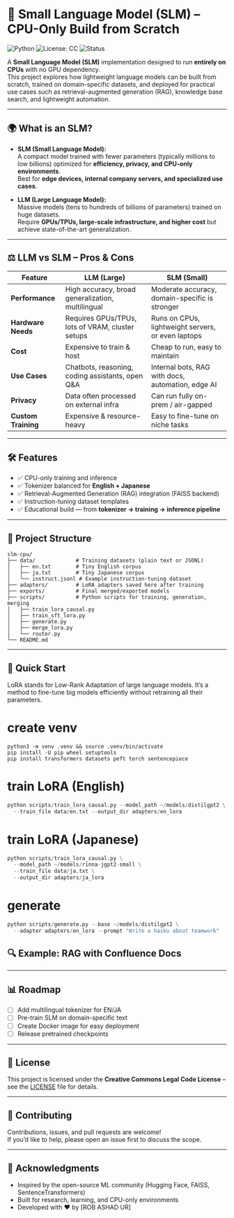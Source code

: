 # 🧠 Small Language Model (SLM) – CPU-Only Build from Scratch

![Python](https://img.shields.io/badge/Python-3.10+-blue.svg)
![License: CC](https://img.shields.io/badge/License-Creative%20Commons-lightgrey.svg)
![Status](https://img.shields.io/badge/Status-Experimental-orange.svg)

A **Small Language Model (SLM)** implementation designed to run **entirely on CPUs** with no GPU dependency.  
This project explores how lightweight language models can be built from scratch, trained on domain-specific datasets, and deployed for practical use cases such as retrieval-augmented generation (RAG), knowledge base search, and lightweight automation.

---

## 🌍 What is an SLM?

- **SLM (Small Language Model):**  
  A compact model trained with fewer parameters (typically millions to low billions) optimized for **efficiency, privacy, and CPU-only environments**.  
  Best for **edge devices, internal company servers, and specialized use cases**.

- **LLM (Large Language Model):**  
  Massive models (tens to hundreds of billions of parameters) trained on huge datasets.  
  Require **GPUs/TPUs, large-scale infrastructure, and higher cost** but achieve state-of-the-art generalization.

---

## ⚖️ LLM vs SLM – Pros & Cons

| Feature            | LLM (Large)                                        | SLM (Small)                                        |
|--------------------|----------------------------------------------------|---------------------------------------------------|
| **Performance**    | High accuracy, broad generalization, multilingual  | Moderate accuracy, domain-specific is stronger     |
| **Hardware Needs** | Requires GPUs/TPUs, lots of VRAM, cluster setups   | Runs on CPUs, lightweight servers, or even laptops |
| **Cost**           | Expensive to train & host                          | Cheap to run, easy to maintain                     |
| **Use Cases**      | Chatbots, reasoning, coding assistants, open Q&A   | Internal bots, RAG with docs, automation, edge AI |
| **Privacy**        | Data often processed on external infra             | Can run fully on-prem / air-gapped                 |
| **Custom Training**| Expensive & resource-heavy                         | Easy to fine-tune on niche tasks                   |

---

## 🛠️ Features

- ✅ CPU-only training and inference  
- ✅ Tokenizer balanced for **English + Japanese**  
- ✅ Retrieval-Augmented Generation (RAG) integration (FAISS backend)  
- ✅ Instruction-tuning dataset templates
- ✅ Educational build — from **tokenizer → training → inference pipeline**  

---

## 📂 Project Structure

```
slm-cpu/
├── data/             # Training datasets (plain text or JSONL)
│   ├── en.txt        # Tiny English corpus
│   ├── ja.txt        # Tiny Japanese corpus
│   └── instruct.jsonl # Example instruction-tuning dataset
├── adapters/         # LoRA adapters saved here after training
├── exports/          # Final merged/exported models
├── scripts/          # Python scripts for training, generation, merging
│   ├── train_lora_causal.py
│   ├── train_sft_lora.py
│   ├── generate.py
│   ├── merge_lora.py
│   └── router.py
└── README.md
```

---

## 🚀 Quick Start
LoRA stands for Low-Rank Adaptation of large language models.
It’s a method to fine-tune big models efficiently without retraining all their parameters.

# create venv
```
python3 -m venv .venv && source .venv/bin/activate
pip install -U pip wheel setuptools
pip install transformers datasets peft torch sentencepiece
```

# train LoRA (English)
```python
python scripts/train_lora_causal.py --model_path ~/models/distilgpt2 \
  --train_file data/en.txt --output_dir adapters/en_lora
```

# train LoRA (Japanese)
```python
python scripts/train_lora_causal.py \
  --model_path ~/models/rinna-jgpt2-small \
  --train_file data/ja.txt \
  --output_dir adapters/ja_lora
```
# generate
```python
python scripts/generate.py --base ~/models/distilgpt2 \
  --adapter adapters/en_lora --prompt "Write a haiku about teamwork"

```

## 🔍 Example: RAG with Confluence Docs



---

## 📊 Roadmap

- [ ] Add multilingual tokenizer for EN/JA  
- [ ] Pre-train SLM on domain-specific text  
- [ ] Create Docker image for easy deployment  
- [ ] Release pretrained checkpoints  

---

## 📜 License

This project is licensed under the **Creative Commons Legal Code License** – see the [LICENSE](LICENSE) file for details.  

---

## 🤝 Contributing

Contributions, issues, and pull requests are welcome!  
If you’d like to help, please open an issue first to discuss the scope.

---

## 🙏 Acknowledgments

- Inspired by the open-source ML community (Hugging Face, FAISS, SentenceTransformers)  
- Built for research, learning, and CPU-only environments  
- Developed with ❤️ by [ROB ASHAD UR]
